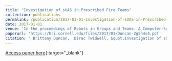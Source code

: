```yaml
---
title: "Investigation of sUAS in Prescribed Fire Teams"
collection: publications
permalink: /publication/2017-01-01-Investigation-of-sUAS-in-Prescribed-Fire-Teams
date: 2017-01-01
venue: 'In the proceedings of Robots in Groups and Teams: A Computer-Supported Cooperative Work and Social Computing (CSCW) Workshop'
paperurl: 'https://hri.cornell.edu/files/2017/01/Duncan-2g5h4s4.pdf'
citation: ' Brittany Duncan,  Dirac Twidwell, &quot;Investigation of sUAS in Prescribed Fire Teams.&quot; In the proceedings of Robots in Groups and Teams: A Computer-Supported Cooperative Work and Social Computing (CSCW) Workshop, 2017.'
---
```

[Access paper here](https://hri.cornell.edu/files/2017/01/Duncan-2g5h4s4.pdf){:target="_blank"}
